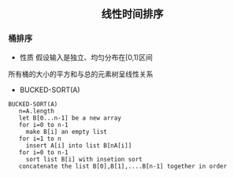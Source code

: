 ## <center>线性时间排序</center>

### 桶排序
* 性质
假设输入是独立、均匀分布在[0,1)区间

所有桶的大小的平方和与总的元素树呈线性关系
* BUCKED-SORT(A)
```
BUCKED-SORT(A)
   n=A.length
   let B[0...n-1] be a new array
   for i=0 to n-1
     make B[i] an empty list
   for i=1 to n
     insert A[i] into list B[nA[i]]
   for i=0 to n-1
     sort list B[i] with insetion sort
   concatenate the list B[0],B[1],....B[n-1] together in order
``` 
